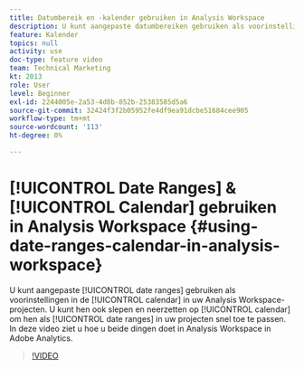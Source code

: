 ```yaml
---
title: Datumbereik en -kalender gebruiken in Analysis Workspace
description: U kunt aangepaste datumbereiken gebruiken als voorinstellingen in de kalender in uw Analysis Workspace-projecten. U kunt ze ook naar de kalender slepen om ze snel als datumbereiken toe te passen in uw projecten. In deze video ziet u hoe u beide dingen doet in Analysis Workspace in Adobe Analytics.
feature: Kalender
topics: null
activity: use
doc-type: feature video
team: Technical Marketing
kt: 2013
role: User
level: Beginner
exl-id: 2244005e-2a53-4d8b-852b-25383585d5a6
source-git-commit: 32424f3f2b05952fe4df9ea91dcbe51684cee905
workflow-type: tm+mt
source-wordcount: '113'
ht-degree: 0%

---
```


# [!UICONTROL Date Ranges] &amp; [!UICONTROL Calendar] gebruiken in Analysis Workspace {#using-date-ranges-calendar-in-analysis-workspace}

U kunt aangepaste [!UICONTROL date ranges] gebruiken als voorinstellingen in de [!UICONTROL calendar] in uw Analysis Workspace-projecten. U kunt hen ook slepen en neerzetten op [!UICONTROL calendar] om hen als [!UICONTROL date ranges] in uw projecten snel toe te passen. In deze video ziet u hoe u beide dingen doet in Analysis Workspace in Adobe Analytics.

>[!VIDEO](https://video.tv.adobe.com/v/23973/?quality=12)
